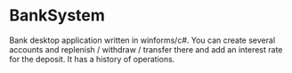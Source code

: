# BankSystem
Bank desktop application written in winforms/c#. You can create several accounts and replenish / withdraw / transfer there and add an interest rate for the deposit. It has a history of operations.
